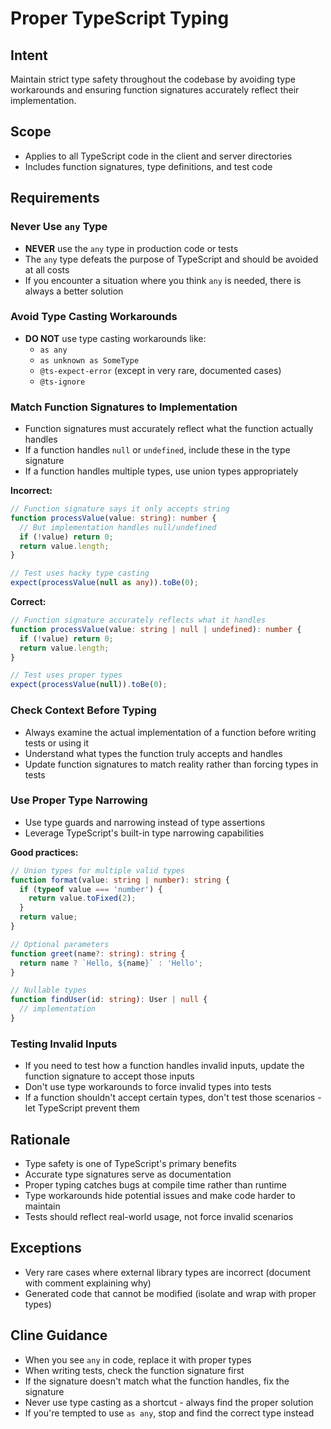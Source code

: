 # Proper TypeScript Typing

## Intent
Maintain strict type safety throughout the codebase by avoiding type workarounds and ensuring function signatures accurately reflect their implementation.

## Scope
- Applies to all TypeScript code in the client and server directories
- Includes function signatures, type definitions, and test code

## Requirements

### Never Use `any` Type
- **NEVER** use the `any` type in production code or tests
- The `any` type defeats the purpose of TypeScript and should be avoided at all costs
- If you encounter a situation where you think `any` is needed, there is always a better solution

### Avoid Type Casting Workarounds
- **DO NOT** use type casting workarounds like:
  - `as any`
  - `as unknown as SomeType`
  - `@ts-expect-error` (except in very rare, documented cases)
  - `@ts-ignore`

### Match Function Signatures to Implementation
- Function signatures must accurately reflect what the function actually handles
- If a function handles `null` or `undefined`, include these in the type signature
- If a function handles multiple types, use union types appropriately

**Incorrect:**
```typescript
// Function signature says it only accepts string
function processValue(value: string): number {
  // But implementation handles null/undefined
  if (!value) return 0;
  return value.length;
}

// Test uses hacky type casting
expect(processValue(null as any)).toBe(0);
```

**Correct:**
```typescript
// Function signature accurately reflects what it handles
function processValue(value: string | null | undefined): number {
  if (!value) return 0;
  return value.length;
}

// Test uses proper types
expect(processValue(null)).toBe(0);
```

### Check Context Before Typing
- Always examine the actual implementation of a function before writing tests or using it
- Understand what types the function truly accepts and handles
- Update function signatures to match reality rather than forcing types in tests

### Use Proper Type Narrowing
- Use type guards and narrowing instead of type assertions
- Leverage TypeScript's built-in type narrowing capabilities

**Good practices:**
```typescript
// Union types for multiple valid types
function format(value: string | number): string {
  if (typeof value === 'number') {
    return value.toFixed(2);
  }
  return value;
}

// Optional parameters
function greet(name?: string): string {
  return name ? `Hello, ${name}` : 'Hello';
}

// Nullable types
function findUser(id: string): User | null {
  // implementation
}
```

### Testing Invalid Inputs
- If you need to test how a function handles invalid inputs, update the function signature to accept those inputs
- Don't use type workarounds to force invalid types into tests
- If a function shouldn't accept certain types, don't test those scenarios - let TypeScript prevent them

## Rationale
- Type safety is one of TypeScript's primary benefits
- Accurate type signatures serve as documentation
- Proper typing catches bugs at compile time rather than runtime
- Type workarounds hide potential issues and make code harder to maintain
- Tests should reflect real-world usage, not force invalid scenarios

## Exceptions
- Very rare cases where external library types are incorrect (document with comment explaining why)
- Generated code that cannot be modified (isolate and wrap with proper types)

## Cline Guidance
- When you see `any` in code, replace it with proper types
- When writing tests, check the function signature first
- If the signature doesn't match what the function handles, fix the signature
- Never use type casting as a shortcut - always find the proper solution
- If you're tempted to use `as any`, stop and find the correct type instead
